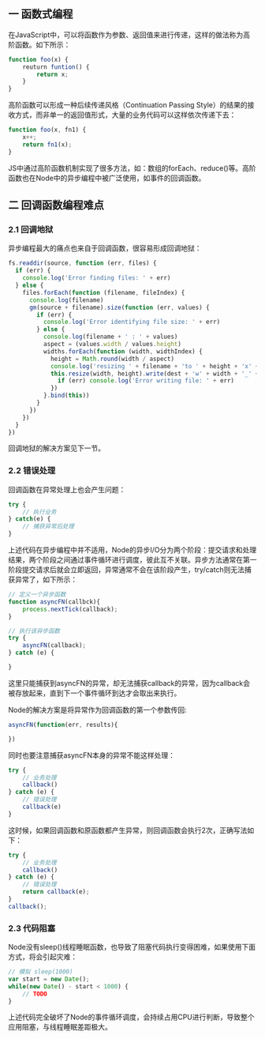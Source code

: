 ## 一 函数式编程

在JavaScript中，可以将函数作为参数、返回值来进行传递，这样的做法称为高阶函数。如下所示：
```js
function foo(x) {
    reuturn funtion() {
        return x;
    }
}
```

高阶函数可以形成一种后续传递风格（Continuation Passing Style）的结果的接收方式，而非单一的返回值形式，大量的业务代码可以这样依次传递下去：
```js
function foo(x, fn1) {
    x++;
    return fn1(x);
}
```
JS中通过高阶函数机制实现了很多方法，如：数组的forEach、reduce()等。高阶函数也在Node中的异步编程中被广泛使用，如事件的回调函数。  

## 二 回调函数编程难点

### 2.1 回调地狱

异步编程最大的痛点也来自于回调函数，很容易形成回调地狱：
```js
fs.readdir(source, function (err, files) {
  if (err) {
    console.log('Error finding files: ' + err)
  } else {
    files.forEach(function (filename, fileIndex) {
      console.log(filename)
      gm(source + filename).size(function (err, values) {
        if (err) {
          console.log('Error identifying file size: ' + err)
        } else {
          console.log(filename + ' : ' + values)
          aspect = (values.width / values.height)
          widths.forEach(function (width, widthIndex) {
            height = Math.round(width / aspect)
            console.log('resizing ' + filename + 'to ' + height + 'x' + height)
            this.resize(width, height).write(dest + 'w' + width + '_' + filename, function(err) {
              if (err) console.log('Error writing file: ' + err)
            })
          }.bind(this))
        }
      })
    })
  }
})
```

回调地狱的解决方案见下一节。

### 2.2 错误处理

回调函数在异常处理上也会产生问题：
```js
try {
    // 执行业务
} catch(e) {
    // 捕获异常后处理
}
```
上述代码在异步编程中并不适用，Node的异步I/O分为两个阶段：提交请求和处理结果，两个阶段之间通过事件循环进行调度，彼此互不关联。异步方法通常在第一阶段提交请求后就会立即返回，异常通常不会在该阶段产生，try/catch则无法捕获异常了，如下所示：
```js
// 定义一个异步函数
function asyncFN(callbck){
    process.nextTick(callback);
}

// 执行该异步函数
try {
    asyncFN(callback);
} catch (e) {

}
```

这里只能捕获到asyncFN的异常，却无法捕获callback的异常，因为callback会被存放起来，直到下一个事件循环到达才会取出来执行。  

Node的解决方案是将异常作为回调函数的第一个参数传回:
```js
asyncFN(function(err, results){

})
```

同时也要注意捕获asyncFN本身的异常不能这样处理：
```js
try {
    // 业务处理
    callback()
} catch (e) {
    // 错误处理
    callback(e)
}
```
这时候，如果回调函数和原函数都产生异常，则回调函数会执行2次，正确写法如下：
```js
try {
    // 业务处理
    callback()
} catch (e) {
    // 错误处理
    return callback(e);
}
callback();
```

### 2.3 代码阻塞

Node没有sleep()线程睡眠函数，也导致了阻塞代码执行变得困难，如果使用下面方式，将会引起灾难：
```js
// 模拟 sleep(1000)
var start = new Date();
while(new Date() - start < 1000) {
    // TODO
}
```
上述代码完全破坏了Node的事件循环调度，会持续占用CPU进行判断，导致整个应用阻塞，与线程睡眠差距极大。  